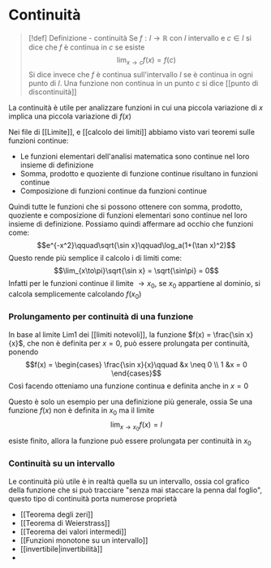# Continuità
>[!def] Definizione - continuità
>Se $f : I \to \mathbb R$ con $I$ intervallo e $c \in I$ si dice che $f$ è continua in $c$ se esiste
>$$\lim_{x\to c}f(x) = f(c)$$
>Si dice invece che $f$ è continua sull'intervallo $I$ se è continua in ogni punto di $I$. Una funzione non continua in un punto $c$ si dice [[punto di discontinuità]]

La continuità è utile per analizzare funzioni in cui una piccola variazione di $x$ implica una piccola variazione di $f(x)$

Nei file di [[Limite]], e [[calcolo dei limiti]] abbiamo visto vari teoremi sulle funzioni continue:
- Le funzioni elementari dell'analisi matematica sono continue nel loro insieme di definizione
- Somma, prodotto e quoziente di funzione continue risultano in funzioni continue
- Composizione di funzioni continue da funzioni continue

Quindi tutte le funzioni che si possono ottenere con somma, prodotto, quoziente e composizione di funzioni elementari sono continue nel loro insieme di definizione. Possiamo quindi affermare ad occhio che funzioni come:
$$e^{-x^2}\qquad\sqrt{\sin x}\qquad\log_a(1+(\tan x)^2)$$
Questo rende più semplice il calcolo i di limiti come:
$$\lim_{x\to\pi}\sqrt{\sin x} = \sqrt{\sin\pi} = 0$$
Infatti per le funzioni continue il limite $\to x_0$, se $x_0$ appartiene al dominio, si calcola semplicemente calcolando $f(x_0)$

### Prolungamento per continuità di una funzione
In base al limite $\text{Lim1}$ dei [[limiti notevoli]], la funzione $f(x) = \frac{\sin x}{x}$, che non è definita per $x = 0$, può essere prolungata per continuità, ponendo 
$$f(x) = \begin{cases}
\frac{\sin x}{x}\qquad &x \neq 0 \\
1 &x = 0
\end{cases}$$
Così facendo otteniamo una funzione continua e definita anche in $x = 0$

Questo è solo un esempio per una definizione più generale, ossia
Se una funzione $f(x)$ non è definita in $x_0$ ma il limite
$$\lim_{x\to x_0}f(x) = l$$
esiste finito, allora la funzione può essere prolungata per continuità in $x_0$

### Continuità su un intervallo
Le continuità più utile è in realtà quella su un intervallo, ossia col grafico della funzione che si può tracciare "senza mai staccare la penna dal foglio", questo tipo di continuità porta numerose proprietà

- [[Teorema degli zeri]]
- [[Teorema di Weierstrass]]
- [[Teorema dei valori intermedi]]
- [[Funzioni monotone su un intervallo]]
- [[invertibile|invertibilità]]
- 